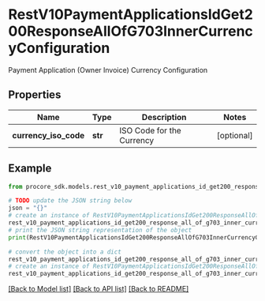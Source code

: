 # RestV10PaymentApplicationsIdGet200ResponseAllOfG703InnerCurrencyConfiguration

Payment Application (Owner Invoice) Currency Configuration

## Properties

Name | Type | Description | Notes
------------ | ------------- | ------------- | -------------
**currency_iso_code** | **str** | ISO Code for the Currency | [optional] 

## Example

```python
from procore_sdk.models.rest_v10_payment_applications_id_get200_response_all_of_g703_inner_currency_configuration import RestV10PaymentApplicationsIdGet200ResponseAllOfG703InnerCurrencyConfiguration

# TODO update the JSON string below
json = "{}"
# create an instance of RestV10PaymentApplicationsIdGet200ResponseAllOfG703InnerCurrencyConfiguration from a JSON string
rest_v10_payment_applications_id_get200_response_all_of_g703_inner_currency_configuration_instance = RestV10PaymentApplicationsIdGet200ResponseAllOfG703InnerCurrencyConfiguration.from_json(json)
# print the JSON string representation of the object
print(RestV10PaymentApplicationsIdGet200ResponseAllOfG703InnerCurrencyConfiguration.to_json())

# convert the object into a dict
rest_v10_payment_applications_id_get200_response_all_of_g703_inner_currency_configuration_dict = rest_v10_payment_applications_id_get200_response_all_of_g703_inner_currency_configuration_instance.to_dict()
# create an instance of RestV10PaymentApplicationsIdGet200ResponseAllOfG703InnerCurrencyConfiguration from a dict
rest_v10_payment_applications_id_get200_response_all_of_g703_inner_currency_configuration_from_dict = RestV10PaymentApplicationsIdGet200ResponseAllOfG703InnerCurrencyConfiguration.from_dict(rest_v10_payment_applications_id_get200_response_all_of_g703_inner_currency_configuration_dict)
```
[[Back to Model list]](../README.md#documentation-for-models) [[Back to API list]](../README.md#documentation-for-api-endpoints) [[Back to README]](../README.md)


